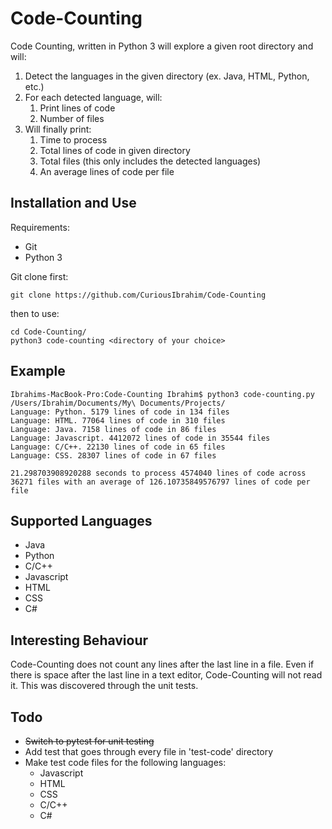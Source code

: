 # Code-Counting

Code Counting, written in Python 3 will explore a given root directory and will:
1. Detect the languages in the given directory (ex. Java, HTML, Python, etc.)
2. For each detected language, will:
    1. Print lines of code
    2. Number of files
3. Will finally print:
    1. Time to process
    2. Total lines of code in given directory
    3. Total files (this only includes the detected languages)
    4. An average lines of code per file 

## Installation and Use

Requirements:
* Git
* Python 3

Git clone first:
```buildoutcfg
git clone https://github.com/CuriousIbrahim/Code-Counting
```

then to use:
```buildoutcfg
cd Code-Counting/
python3 code-counting <directory of your choice>
```

## Example

```buildoutcfg
Ibrahims-MacBook-Pro:Code-Counting Ibrahim$ python3 code-counting.py /Users/Ibrahim/Documents/My\ Documents/Projects/
Language: Python. 5179 lines of code in 134 files
Language: HTML. 77064 lines of code in 310 files
Language: Java. 7158 lines of code in 86 files
Language: Javascript. 4412072 lines of code in 35544 files
Language: C/C++. 22130 lines of code in 65 files
Language: CSS. 28307 lines of code in 67 files

21.298703908920288 seconds to process 4574040 lines of code across 36271 files with an average of 126.10735849576797 lines of code per file
```


## Supported Languages

- Java
- Python 
- C/C++
- Javascript
- HTML
- CSS
- C#

## Interesting Behaviour

Code-Counting does not count any lines after the last line in a file. Even if there is space after the last line 
in a text editor, Code-Counting will not read it. This was discovered through the unit tests.

## Todo 

- ~~Switch to pytest for unit testing~~
- Add test that goes through every file in 'test-code' directory
- Make test code files for the following languages:
    - Javascript
    - HTML
    - CSS
    - C/C++
    - C#
